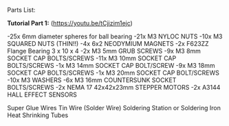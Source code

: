 Parts List:

**Tutorial Part 1:**  (https://youtu.be/tCjizim1ejc)

-25x 6mm diameter spheres for ball bearing
-21x M3 NYLOC NUTS
-10x M3 SQUARED NUTS (THIN!!)
-4x 6x2 NEODYMIUM MAGNETS
-2x  F623ZZ Flange Bearing  3 x 10 x 4
-2x M3 5mm GRUB SCREWS
-9x M3 8mm SOCKET CAP BOLTS/SCREWS
-11x M3 10mm SOCKET CAP BOLTS/SCREWS
-1x M3 14mm SOCKET CAP BOLT/SCREW
-9x M3 18mm SOCKET CAP BOLTS/SCREWS
-1x M3 20mm SOCKET CAP BOLT/SCREWS
-10x M3 WASHERS
-6x M3 16mm COUNTERSUNK SOCKET BOLTS/SCREWS
-2x NEMA 17 42x42x23mm STEPPER MOTORS
-2x A3144 HALL EFFECT SENSORS


Super Glue
Wires
Tin Wire (Solder Wire)
Soldering Station or Soldering Iron
Heat Shrinking Tubes
